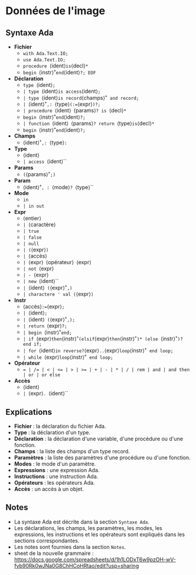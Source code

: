 # Données de l'image

## Syntaxe Ada

* **Fichier**
    * `with Ada.Text.IO;`
    * `use Ada.Text.IO;`
    * `procedure `&#x27E8;ident&#x27E9;` is `&#x27E8;decl&#x27E9;`*`
    * `begin `&#x27E8;instr&#x27E9;<sup>`+`</sup>` end `&#x27E8;ident&#x27E9;`?; EOF`
* **Déclaration**
    * `type `&#x27E8;ident&#x27E9;`;`
    * `| type `&#x27E8;ident&#x27E9;` is access `&#x27E8;ident&#x27E9;`;`
    * `| type `&#x27E8;ident&#x27E9;` is record `&#x27E8;champs&#x27E9;<sup>`+`</sup>` and record;`
    * `| `&#x27E8;ident&#x27E9;<sup>`+`</sup>`,: `&#x27E8;type&#x27E9;` (:= `&#x27E8;expr&#x27E9;`)?;`
    * `| procedure `&#x27E8;ident&#x27E9;` `&#x27E8;params&#x27E9;`? is `&#x27E8;decl&#x27E9;`*`
    * `begin `&#x27E8;instr&#x27E9;<sup>`+`</sup>` end `&#x27E8;ident&#x27E9;`?;`
    * `| function `&#x27E8;ident&#x27E9;` `&#x27E8;params&#x27E9;`? return `&#x27E8;type&#x27E9;` is `&#x27E8;decl&#x27E9;`*`
    * `begin `&#x27E8;instr&#x27E9;<sup>`+`</sup>` end `&#x27E8;ident&#x27E9;`?;`
* **Champs**
    * &#x27E8;ident&#x27E9;<sup>`+`</sup>`,: `&#x27E8;type&#x27E9;`:`
* **Type**
    * &#x27E8;ident&#x27E9;
    * `| access `&#x27E8;ident&#x27E9;`` 
* **Params**
    * `(`&#x27E8;params&#x27E9;<sup>`+`</sup>`;)`
* **Param**    
    * &#x27E8;ident&#x27E9;<sup>`+`</sup>`, : `&#x27E8;mode&#x27E9;`? `&#x27E8;type&#x27E9;``
* **Mode**
    * `in`
    * `| in out`
* **Expr**
    * &#x27E8;entier&#x27E9;
    * `| `&#x27E8;caractère&#x27E9;
    * `| true`
    * `| false`
    * `| null`
    * `| (`&#x27E8;expr&#x27E9;`)`
    * `| `&#x27E8;accès&#x27E9;
    * `| `&#x27E8;expr&#x27E9;` `&#x27E8;opérateur&#x27E9;` `&#x27E8;expr&#x27E9;
    * `| not `&#x27E8;expr&#x27E9;
    * `| - `&#x27E8;expr&#x27E9;
    * `| new `&#x27E8;ident&#x27E9;``
    * `| `&#x27E8;ident&#x27E9;` (`&#x27E8;expr&#x27E9;<sup>`+`</sup>`,)`
    * `| charactere ' val (`&#x27E8;expr&#x27E9;`)`
* **Instr**
    * &#x27E8;accès&#x27E9;` := `&#x27E8;expr&#x27E9;`;`
    * `| `&#x27E8;ident&#x27E9;`;`
    * `| `&#x27E8;ident&#x27E9;` (`&#x27E8;expr&#x27E9;<sup>`+`</sup>`,);`
    * `| return `&#x27E8;expr&#x27E9;`?;`
    * `| begin `&#x27E8;instr&#x27E9;<sup>`+`</sup>`end;`
    * `| if `&#x27E8;expr&#x27E9;` then `&#x27E8;instr&#x27E9;<sup>`+`</sup>` (elsif `&#x27E8;expr&#x27E9;` then `&#x27E8;instr&#x27E9;<sup>`+`</sup>`)* (else `&#x27E8;instr&#x27E9;<sup>`+`</sup>`)? end if;`
    * `| for `&#x27E8;ident&#x27E9;` in reverse? `&#x27E8;expr&#x27E9;`..`&#x27E8;expr&#x27E9;` loop `&#x27E8;instr&#x27E9;<sup>`+`</sup>` end loop;`
    * `| while `&#x27E8;expr&#x27E9;` loop `&#x27E8;instr&#x27E9;<sup>`+`</sup>` end loop;`
* **Opérateur**
    + `= | /= | < | <= | > | >= | + | - | * | / | rem | and | and then | or | or else`
* **Accès**
    *  &#x27E8;ident&#x27E9;
    * `| `&#x27E8;expr&#x27E9;`. `&#x27E8;ident&#x27E9;``

## Explications

* **Fichier** : la déclaration du fichier Ada.
* **Type** : la déclaration d'un type.
* **Déclaration** : la déclaration d'une variable, d'une procédure ou d'une fonction.
* **Champs** : la liste des champs d'un type record.
* **Paramètres** : la liste des paramètres d'une procédure ou d'une fonction.
* **Modes** : le mode d'un paramètre.
* **Expressions** : une expression Ada.
* **Instructions** : une instruction Ada.
* **Opérateurs** : les opérateurs Ada.
* **Accès** : un accès à un objet.

## Notes

* La syntaxe Ada est décrite dans la section `Syntaxe Ada`.
* Les déclarations, les champs, les paramètres, les modes, les expressions, les instructions et les opérateurs sont expliqués dans les sections correspondantes.
* Les notes sont fournies dans la section `Notes`.
* sheet de la nouvelle grammaire : https://docs.google.com/spreadsheets/d/1h1LODxT6w9pzOH-wV-fyb90Rk0wJNa0G8ChHCoHRtao/edit?usp=sharing
